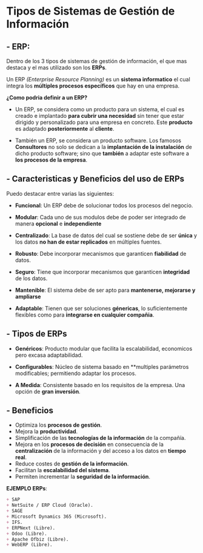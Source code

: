 #  **Tipos de Sistemas de Gestión de Información**

## - **ERP:** 

Dentro de los 3 tipos de sistemas de gestión de información, el que mas destaca y el mas utilizado son los **ERPs**.

Un ERP *(Enterprise Resource Planning)* es un **sistema informatico** el cual integra los **múltiples procesos específicos** que hay en una empresa.

**¿Como podria definir a un ERP?**




+ Un ERP, se considera como un producto para un sistema, el cual es creado e implantado **para cubrir una necesidad** sin tener que estar dirigido y personalizado para una empresa en concreto. Este **producto** es adaptado **posteriormente** al **cliente**.

+ También un ERP, se considera un producto software. Los famosos **Consultores** no solo se dedican a la **implantación de la instalación** de dicho producto software; sino que **también** a adaptar este software a **los procesos de la empresa**.

## - **Caracteristicas y Beneficios del uso de ERPs**

Puedo destacar entre varias las siguientes:

+ **Funcional**: Un ERP debe de solucionar todos los procesos del negocio.

+ **Modular**: Cada uno de sus modulos debe de poder ser integrado de manera **opcional** e **independiente**

+ **Centralizado**: La base de datos del cual se sostiene debe de ser **única** y los datos **no han de estar replicados** en múltiples fuentes.

+ **Robusto**: Debe incorporar mecanismos que garanticen **fiabilidad** de datos.

+ **Seguro**: Tiene que incorporar mecanismos que garanticen **integridad** de los datos.

+ **Mantenible**: El sistema debe de ser apto para **mantenerse, mejorarse y ampliarse**

+ **Adaptable**: Tienen que ser soluciones **génericas**, lo suficientemente flexibles como para **integrarse en cualquier compañia**.

## - **Tipos de ERPs**

+ **Genéricos**: Producto modular que facilita la escalabilidad, economicos pero excasa adaptabilidad.

+ **Configurables**: Núcleo de sistema basado en **multiples parámetros modificables; permitiendo adaptar los procesos.

+ **A Medida**: Consistente basado en los requisitos de la empresa. Una opción de **gran inversión**.

## - **Beneficios**

+ Optimiza los **procesos de gestión**.
+ Mejora la **productividad**.
+ Simplificación de las **tecnologías de la información** de la compañía.
+ Mejora en los **procesos de decisión** en consecuencia de la **centralización** de la información y del acceso a los datos en **tiempo real**.
+ Reduce costes de **gestión de la información**.
+ Facilitan la **escalabilidad del sistema**.
+ Permiten incrementar la **seguridad de la información**.

**EJEMPLO ERPs**:
```Markdown
+ SAP
+ NetSuite / ERP Cloud (Oracle).
+ SAGE
+ Microsoft Dynamics 365 (Microsoft).
+ IFS.
+ ERPNext (Libre).
+ Odoo (Libre).
+ Apache Ofbiz (Libre).
+ WebERP (Libre).
```